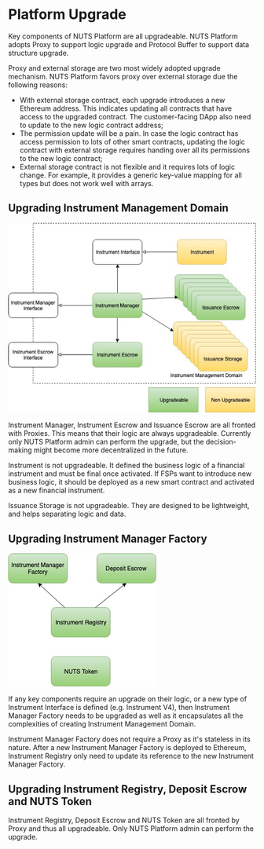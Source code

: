 # Platform Upgrade

Key components of NUTS Platform are all upgradeable. NUTS Platform adopts Proxy to support logic upgrade and Protocol Buffer to support data structure upgrade.

Proxy and external storage are two most widely adopted upgrade mechanism. NUTS Platform favors proxy over external storage due the following reasons:

* With external storage contract, each upgrade introduces a new Ethereum address. This indicates updating all contracts that have access to the upgraded contract. The customer-facing DApp also need to update to the new logic contract address;
* The permission update will be a pain. In case the logic contract has access permission to lots of other smart contracts, updating the logic contract with external storage requires handing over all its permissions to the new logic contract;
* External storage contract is not flexible and it requires lots of logic change. For example, it provides a generic key-value mapping for all types but does not work well with arrays.

## Upgrading Instrument Management Domain

![](.gitbook/assets/instrument-management-domain-upgrade.jpg)

Instrument Manager, Instrument Escrow and Issuance Escrow are all fronted with Proxies. This means that their logic are always upgradeable. Currently only NUTS Platform admin can perform the upgrade, but the decision-making might become more decentralized in the future.

Instrument is not upgradeable. It defined the business logic of a financial instrument and must be final once activated. If FSPs want to introduce new business logic, it should be deployed as a new smart contract and activated as a new financial instrument.

Issuance Storage is not upgradeable. They are designed to be lightweight, and helps separating logic and data.

## Upgrading Instrument Manager Factory

![](.gitbook/assets/upgrade-others.jpg)

If any key components require an upgrade on their logic, or a new type of Instrument Interface is defined \(e.g. Instrument V4\), then Instrument Manager Factory needs to be upgraded as well as it encapsulates all the complexities of creating Instrument Management Domain.

Instrument Manager Factory does not require a Proxy as it's stateless in its nature. After a new Instrument Manager Factory is deployed to Ethereum, Instrument Registry only need to update its reference to the new Instrument Manager Factory.

## Upgrading Instrument Registry, Deposit Escrow and NUTS Token

Instrument Registry, Deposit Escrow and NUTS Token are all fronted by Proxy and thus all upgradeable. Only NUTS Platform admin can perform the upgrade.

